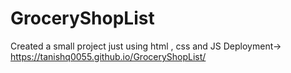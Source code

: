 # GroceryShopList
Created a small project just using html , css and JS
Deployment-> https://tanishq0055.github.io/GroceryShopList/
